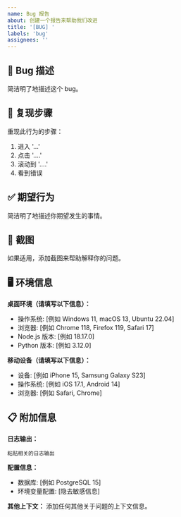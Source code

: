 ```yaml
---
name: Bug 报告
about: 创建一个报告来帮助我们改进
title: '[BUG] '
labels: 'bug'
assignees: ''
---
```


## 🐛 Bug 描述
简洁明了地描述这个 bug。

## 🔄 复现步骤
重现此行为的步骤：
1. 进入 '...'
2. 点击 '....'
3. 滚动到 '....'
4. 看到错误

## ✅ 期望行为
简洁明了地描述你期望发生的事情。

## 📸 截图
如果适用，添加截图来帮助解释你的问题。

## 🖥️ 环境信息
**桌面环境（请填写以下信息）：**
- 操作系统: [例如 Windows 11, macOS 13, Ubuntu 22.04]
- 浏览器: [例如 Chrome 118, Firefox 119, Safari 17]
- Node.js 版本: [例如 18.17.0]
- Python 版本: [例如 3.12.0]

**移动设备（请填写以下信息）：**
- 设备: [例如 iPhone 15, Samsung Galaxy S23]
- 操作系统: [例如 iOS 17.1, Android 14]
- 浏览器: [例如 Safari, Chrome]

## 📋 附加信息
**日志输出：**
```
粘贴相关的日志输出
```

**配置信息：**
- 数据库: [例如 PostgreSQL 15]
- 环境变量配置: [隐去敏感信息]

**其他上下文：**
添加任何其他关于问题的上下文信息。
